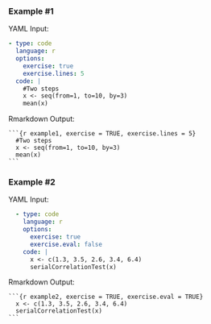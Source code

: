 ### Example #1

YAML Input:
```yaml
- type: code
  language: r
  options:
    exercise: true
    exercise.lines: 5
  code: |
    #Two steps
    x <- seq(from=1, to=10, by=3)
    mean(x)
```

Rmarkdown Output:
````
```{r example1, exercise = TRUE, exercise.lines = 5}
  #Two steps
  x <- seq(from=1, to=10, by=3)
  mean(x)
```
````

### Example #2

YAML Input:
```yaml
  - type: code
    language: r
    options:
      exercise: true
      exercise.eval: false
    code: |
      x <- c(1.3, 3.5, 2.6, 3.4, 6.4)
      serialCorrelationTest(x)
```

Rmarkdown Output:
````
```{r example2, exercise = TRUE, exercise.eval = TRUE}
  x <- c(1.3, 3.5, 2.6, 3.4, 6.4)
  serialCorrelationTest(x)
```
````
